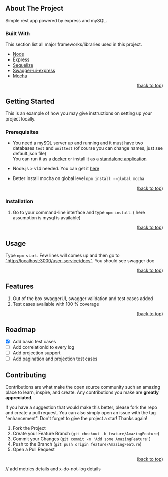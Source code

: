 <!-- ABOUT THE PROJECT -->

<div id="top"></div>

## About The Project

Simple rest app powered by express and mySQL.

<!-- GETTING STARTED -->

### Built With

This section list all major frameworks/libraries used in this project.

- [Node](https://nodejs.org)
- [Express](https://expressjs.com/)
- [Sequelize](https://sequelize.org/)
- [Swagger-ui-express](https://www.npmjs.com/package/swagger-ui-express)
- [Mocha](https://mochajs.org/)

<p align="right">(<a href="#top">back to top</a>)</p>

## Getting Started

This is an example of how you may give instructions on setting up your project locally.

### Prerequisites

- You need a mySQL server up and running and it must have two databases `test` and `unittest` (of course you can change names, just see default.json file)  
  You can run it as a [docker](https://hub.docker.com/_/mysql) or install it as a [standalone application](https://www.mysql.com/downloads/)

- Node.js > v14 needed. You can get it [here](https://nodejs.org/en/download/)
- Better install mocha on global level `npm install --global mocha`

<p align="right">(<a href="#top">back to top</a>)</p>

### Installation

1. Go to your command-line interface and type `npm install`. ( here assumption is mysql is available)

<p align="right">(<a href="#top">back to top</a>)</p>

<!-- USAGE EXAMPLES -->

## Usage

Type `npm start`. Few lines will comes up and then go to ["http://localhost:3000/user-service/docs"](http://localhost:3000/user-service/docs/#/). You should see swagger doc

<p align="right">(<a href="#top">back to top</a>)</p>

## Features

1. Out of the box swaggerUI, swagger validation and test cases added
2. Test cases available with 100 % coverage

<p align="right">(<a href="#top">back to top</a>)</p>

<!-- ROADMAP -->

## Roadmap

- [x] Add basic test cases
- [ ] Add correlationId to every log
- [ ] Add projection support
- [ ] Add pagination and projection test cases

<!-- CONTRIBUTING -->

## Contributing

Contributions are what make the open source community such an amazing place to learn, inspire, and create. Any contributions you make are **greatly appreciated**.

If you have a suggestion that would make this better, please fork the repo and create a pull request. You can also simply open an issue with the tag "enhancement".
Don't forget to give the project a star! Thanks again!

1. Fork the Project
2. Create your Feature Branch (`git checkout -b feature/AmazingFeature`)
3. Commit your Changes (`git commit -m 'Add some AmazingFeature'`)
4. Push to the Branch (`git push origin feature/AmazingFeature`)
5. Open a Pull Request

<p align="right">(<a href="#top">back to top</a>)</p>


// add metrics details and x-do-not-log details